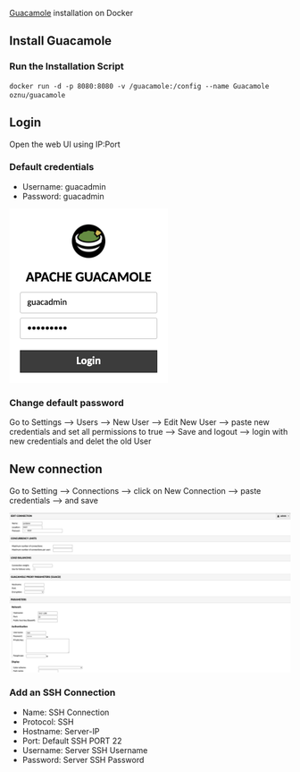 [Guacamole](https://hub.docker.com/r/oznu/guacamole) installation on Docker

## Install Guacamole

### Run the Installation Script

    docker run -d -p 8080:8080 -v /guacamole:/config --name Guacamole oznu/guacamole

## Login

Open the web UI using IP:Port

### Default credentials

- Username: guacadmin
- Password: guacadmin

![Login Page](../images/guacamole-login-page.png)

### Change default password

Go to Settings --> Users --> New User --> Edit New User --> paste new credentials and set all permissions to true --> Save and logout --> login with new credentials and delet the old User

## New connection

Go to Setting --> Connections --> click on New Connection --> paste credentials --> and save

![New Connection Page](../images/guacamole-newconnection-page.png)

### Add an SSH Connection

- Name: SSH Connection
- Protocol: SSH
- Hostname: Server-IP
- Port: Default SSH PORT 22
- Username: Server SSH Username
- Password: Server SSH Password
